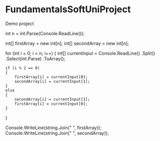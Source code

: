 # FundamentalsSoftUniProject
Demo project


int n = int.Parse(Console.ReadLine());

int[] firstArray = new int[n];
int[] secondArray = new int[n];


for (int i = 0; i < n; i++)
{
    int[] currentInput = Console.ReadLine()
        .Split()
        .Select(int.Parse)
        .ToArray();

    if (i % 2 == 0)
    {
        firstArray[i] = currentInput[0];
        secondArray[i] = currentInput[1];
    }
    else
    {
        secondArray[i] = currentInput[1];
        firstArray[i] = currentInput[0];
    }
    
}

Console.WriteLine(string.Join(" ", firstArray));
Console.WriteLine(string.Join(" ", secondArray));
